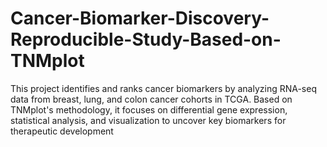 # Cancer-Biomarker-Discovery-Reproducible-Study-Based-on-TNMplot
This project identifies and ranks cancer biomarkers by analyzing RNA-seq data from breast, lung, and colon cancer cohorts in TCGA. Based on TNMplot's methodology, it focuses on differential gene expression, statistical analysis, and visualization to uncover key biomarkers for therapeutic development
